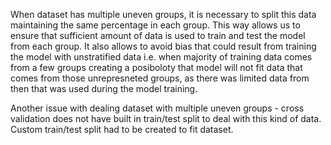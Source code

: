 When dataset has multiple uneven groups, it is necessary to split this data maintaining the same percentage in each group. This way allows us to ensure that sufficient amount of data is used to train and test the model from each group. It also allows to avoid bias that could result from training the model with unstratified data i.e. when majority of training data comes from a few groups creating a posiboloty that model will not fit data that comes from those unrepresneted groups, as there was limited data from then that was used during the model training. 

Another issue with dealing dataset with multiple uneven groups - cross validation does not have built in train/test split to deal with this kind of data. Custom train/test split had to be created to fit dataset.
